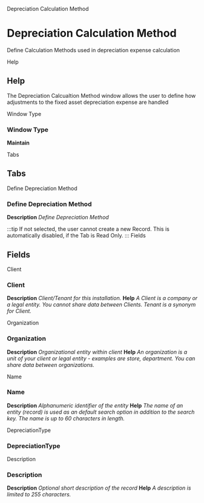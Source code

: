 
Depreciation Calculation Method
# Depreciation Calculation Method


Define Calculation Methods used in depreciation expense calculation

Help
## Help

The Depreciation Calcualtion Method window allows the user to define how adjustments to the fixed asset depreciation expense are handled

Window Type
### Window Type

**Maintain**


Tabs
## Tabs


Define Depreciation Method
### Define Depreciation Method

**Description**
 *Define Depreciation Method*

:::tip
If not selected, the user cannot create a new Record.  This is automatically disabled, if the Tab is Read Only.
:::
Fields
## Fields


Client
### Client

**Description**
 *Client/Tenant for this installation.*
**Help**
 *A Client is a company or a legal entity. You cannot share data between Clients. Tenant is a synonym for Client.*

Organization
### Organization

**Description**
 *Organizational entity within client*
**Help**
 *An organization is a unit of your client or legal entity - examples are store, department. You can share data between organizations.*

Name
### Name

**Description**
 *Alphanumeric identifier of the entity*
**Help**
 *The name of an entity (record) is used as an default search option in addition to the search key. The name is up to 60 characters in length.*

DepreciationType
### DepreciationType


Description
### Description

**Description**
 *Optional short description of the record*
**Help**
 *A description is limited to 255 characters.*
